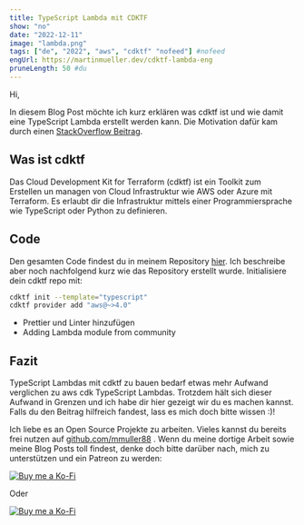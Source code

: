 ```yaml
---
title: TypeScript Lambda mit CDKTF
show: "no"
date: "2022-12-11"
image: "lambda.png"
tags: ["de", "2022", "aws", "cdktf" "nofeed"] #nofeed
engUrl: https://martinmueller.dev/cdktf-lambda-eng
pruneLength: 50 #du
---
```


Hi,

In diesem Blog Post möchte ich kurz erklären was cdktf ist und wie damit eine TypeScript Lambda erstellt werden kann. Die Motivation dafür kam durch einen [StackOverflow Beitrag](https://stackoverflow.com/questions/74740782/how-to-deploy-lambda-using-terraform-created-by-cdktf).

## Was ist cdktf

Das Cloud Development Kit for Terraform (cdktf) ist ein Toolkit zum Erstellen un managen von Cloud Infrastruktur wie AWS oder Azure mit Terraform. Es erlaubt dir die Infrastruktur mittels einer Programmiersprache wie TypeScript oder Python zu definieren.

## Code

Den gesamten Code findest du in meinem Repository [hier](https://github.com/mmuller88/cdktf-lambda). Ich beschreibe aber noch nachfolgend kurz wie das Repository erstellt wurde. Initialisiere dein cdktf repo mit:

```bash
cdktf init --template="typescript"
cdktf provider add "aws@~>4.0"
```

* Prettier und Linter hinzufügen
* Adding Lambda module from community

## Fazit

TypeScript Lambdas mit cdktf zu bauen bedarf etwas mehr Aufwand verglichen zu aws cdk TypeScript Lambdas. Trotzdem hält sich dieser Aufwand in Grenzen und ich habe dir hier gezeigt wir du es machen kannst. Falls du den Beitrag hilfreich fandest, lass es mich doch bitte wissen :)!

Ich liebe es an Open Source Projekte zu arbeiten. Vieles kannst du bereits frei nutzen auf [github.com/mmuller88](https://github.com/mmuller88) . Wenn du meine dortige Arbeit sowie meine Blog Posts toll findest, denke doch bitte darüber nach, mich zu unterstützen und ein Patreon zu werden:

[![Buy me a Ko-Fi](https://storage.ko-fi.com/cdn/useruploads/png_d554a01f-60f0-4969-94d1-7b69f3e28c2fcover.jpg?v=69a332f2-b808-4369-8ba3-dae0d1100dd4)](https://ko-fi.com/T6T1BR59W)

Oder

[![Buy me a Ko-Fi](https://theastrologypodcast.com/wp-content/uploads/2015/06/become-my-patron-05.jpg)](https://www.patreon.com/bePatron?u=29010217)
